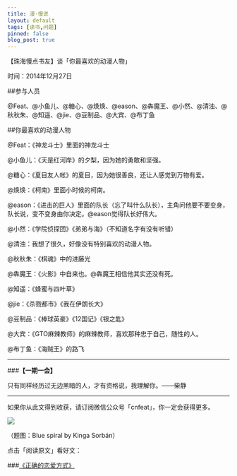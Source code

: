 ```yaml
---
title: 漫·慢说
layout: default
tags: [读书,问题]
pinned: false
blog_post: true
---
```


【珠海慢点书友】谈「你最喜欢的动漫人物」

时间：2014年12月27日

##参与人员

@Feat、@小鱼儿、@糖心、@焕焕、@eason、@犇魔王、@小然、@清浊、@秋秋朱、@知遥、@jie、@豆制品、@大宾、@布丁鱼

##你最喜欢的动漫人物

@Feat：《神龙斗士》里面的神龙斗士

@小鱼儿：《天是红河岸》的夕梨，因为她的勇敢和坚强。

@糖心：《夏目友人帐》的夏目，因为她很善良，还让人感觉到万物有爱。

@焕焕：《柯南》里面小时候的柯南。

@eason：《进击的巨人》里面的队长（忘了叫什么队长），主角问他要不要变身，队长说，变不变身由你决定。@eason觉得队长好伟大。

@小然：《学院侦探团》《弟弟与海》（不知道名字有没有听错）

@清浊：我想了很久，好像没有特别喜欢的动漫人物。

@秋秋朱：《棋魂》中的进藤光

@犇魔王：《火影》中自来也。@犇魔王相信他其实还没有死。

@知遥：《蜂蜜与四叶草》

@jie：《杀戮都市》《我在伊朗长大》

@豆制品：《棒球英豪》《12国记》《银之匙》

@大宾：《GTO麻辣教师》的麻辣教师，喜欢那种忠于自己，随性的人。

@布丁鱼：《海贼王》的路飞


---

###**【一期一会】**

只有同样经历过无边黑暗的人，才有资格说，我理解你。——柴静


----

如果你从此文得到收获，请订阅微信公众号「cnfeat」，你一定会获得更多。

![](http://7d9mjz.com1.z0.glb.clouddn.com/2014-12-15.jpg)

（题图：Blue spiral by Kinga Sorbán）

点击「阅读原文」看好文：

###[《正确的恋爱方式》](http://www.douban.com/note/474569234/)

